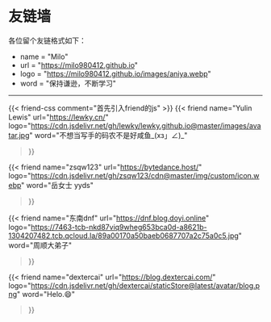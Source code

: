 # 友链墙


各位留个友链格式如下：
- name = "Milo"
- url = "https://milo980412.github.io"
- logo = "https://milo980412.github.io/images/aniya.webp"
- word = "保持谦逊，不断学习"
----
{{< friend-css comment="首先引入friend的js" >}}
{{< friend
name="Yulin Lewis"
url="https://lewky.cn/"
logo="https://cdn.jsdelivr.net/gh/lewky/lewky.github.io@master/images/avatar.jpg"
word="不想当写手的码农不是好咸鱼_(xз」∠)_"
>}}

{{< friend
name="zsqw123"
url="https://bytedance.host/"
logo="https://cdn.jsdelivr.net/gh/zsqw123/cdn@master/img/custom/icon.webp"
word="岳女士 yyds"
>}}

{{< friend
name="东南dnf"
url="https://dnf.blog.doyi.online"
logo="https://7463-tcb-nkd87viq9wheg653bca0d-a8621b-1304207482.tcb.qcloud.la/89a00170a50baeb0687707a2c75a0c5.jpg"
word="周顺大弟子"
>}}

{{< friend
name="dextercai"
url="https://blog.dextercai.com/"
logo="https://cdn.jsdelivr.net/gh/dextercai/staticStore@latest/avatar/blog.png"
word="Helo.😄"
>}}


